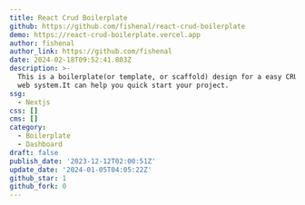 ```yaml
---
title: React Crud Boilerplate
github: https://github.com/fishenal/react-crud-boilerplate
demo: https://react-crud-boilerplate.vercel.app
author: fishenal
author_link: https://github.com/fishenal
date: 2024-02-18T09:52:41.803Z
description: >-
  This is a boilerplate(or template, or scaffold) design for a easy CRUD admin
  web system.It can help you quick start your project.
ssg:
  - Nextjs
css: []
cms: []
category:
  - Boilerplate
  - Dashboard
draft: false
publish_date: '2023-12-12T02:00:51Z'
update_date: '2024-01-05T04:05:22Z'
github_star: 1
github_fork: 0
---
```

